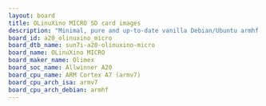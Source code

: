 ```yaml
---
layout: board
title: OLinuXino MICRO SD card images
description: "Minimal, pure and up-to-date vanilla Debian/Ubuntu armhf SD card images for OLinuXino MICRO by Olimex, SoC: Allwinner A20, CPU ISA: armv7"
board_id: a20_olinuxino_micro
board_dtb_name: sun7i-a20-olinuxino-micro
board_name: OLinuXino MICRO
board_maker_name: Olimex
board_soc_name: Allwinner A20
board_cpu_name: ARM Cortex A7 (armv7)
board_cpu_arch_isa: armv7
board_cpu_arch_debian: armhf
---
```


